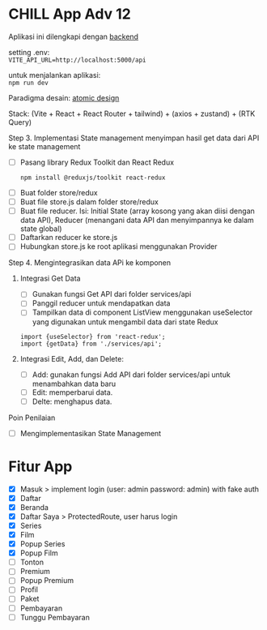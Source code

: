 # CHILL App Adv 12

Aplikasi ini dilengkapi dengan [backend](https://github.com/mfatihz/fsd15-fe-adv2-backend)

setting .env:  
    ```
    VITE_API_URL=http://localhost:5000/api
    ```
    
untuk menjalankan aplikasi:  
    ```
    npm run dev
    ```
    
Paradigma desain: [atomic design](https://github.com/mfatihz/fsd15-intermediate-1/blob/main/README.md)  

Stack: (Vite + React + React Router + tailwind) + (axios + zustand) + (RTK Query)


Step 3. Implementasi State management
menyimpan hasil get data dari API ke state management
- [ ] Pasang library Redux Toolkit dan React Redux
	```
	npm install @reduxjs/toolkit react-redux
	```
- [ ] Buat folder store/redux
- [ ] Buat file store.js dalam folder store/redux
- [ ] Buat file reducer. Isi: Initial State (array kosong yang akan diisi dengan data API), Reducer (menangani data API dan menyimpannya ke dalam state global)
- [ ] Daftarkan reducer ke store.js
- [ ] Hubungkan store.js ke root aplikasi menggunakan Provider

Step 4. Mengintegrasikan data APi ke komponen
1. Integrasi Get Data
	- [ ] Gunakan fungsi Get API dari folder services/api
	- [ ] Panggil reducer untuk mendapatkan data
	- [ ] Tampilkan data di component ListView menggunakan useSelector yang digunakan untuk mengambil data dari state Redux
	```
	import {useSelector} from 'react-redux';
	import {getData} from './services/api';
	```

2. Integrasi Edit, Add, dan Delete:
	- [ ] Add: gunakan fungsi Add API dari folder services/api untuk menambahkan data baru
	- [ ] Edit: memperbarui data.
	- [ ] Delte: menghapus data.

Poin Penilaian
- [ ] Mengimplementasikan State Management

# Fitur App
- [x] Masuk
      > implement login (user: admin password: admin) with fake auth
- [x] Daftar
- [x] Beranda
- [x] Daftar Saya
      > ProtectedRoute, user harus login
- [x] Series
- [x] Film
- [x] Popup Series
- [x] Popup Film
- [ ] Tonton
- [ ] Premium
- [ ] Popup Premium
- [ ] Profil
- [ ] Paket
- [ ] Pembayaran
- [ ] Tunggu Pembayaran

